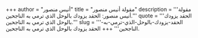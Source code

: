 +++
author = "أنيس منصور"
title = "مقولة أنيس منصور"
description = '''مقولة أنيس منصور: الحقد يزودك بالوحل الذي ترمي به الناجحين.'''
quote = '''الحقد يزودك بالوحل الذي ترمي به الناجحين.'''
slug = '''الحقد-يزودك-بالوحل-الذي-ترمي-به-الناجحين'''
+++
الحقد يزودك بالوحل الذي ترمي به الناجحين.
